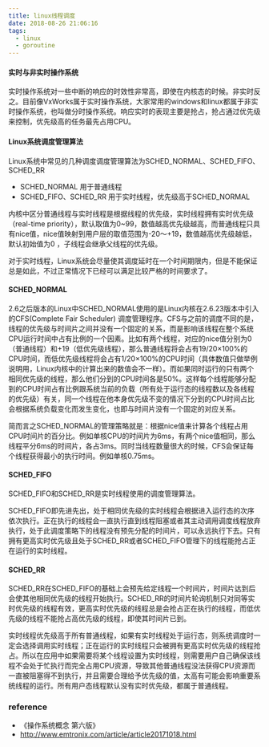 ```yaml
---
title: linux线程调度
date: 2018-08-26 21:06:16
tags:
  - linux
  - goroutine
---
```


#### 实时与非实时操作系统

实时操作系统对一些中断的响应的时效性非常高，即使在内核态的时候。非实时反之。目前像VxWorks属于实时操作系统，大家常用的windows和linux都属于非实时操作系统，也叫做分时操作系统。响应实时的表现主要是抢占，抢占通过优先级来控制，优先级高的任务最先占用CPU。

#### Linux系统调度管理算法

Linux系统中常见的几种调度调度管理算法为SCHED_NORMAL、SCHED_FIFO、SCHED_RR
* SCHED_NORMAL 用于普通线程
* SCHED_FIFO、SCHED_RR 用于实时线程，优先级高于SCHED_NORMAL

内核中区分普通线程与实时线程是根据线程的优先级，实时线程拥有实时优先级（real-time priority），默认取值为0~99，数值越高优先级越高，而普通线程只具有nice值，nice值映射到用户层的取值范围为-20～+19，数值越高优先级越低，默认初始值为0 ，子线程会继承父线程的优先级。

对于实时线程，Linux系统会尽量使其调度延时在一个时间期限内，但是不能保证总是如此，不过正常情况下已经可以满足比较严格的时间要求了。

#### SCHED_NORMAL

2.6之后版本的Linux中SCHED_NORMAL使用的是Linux内核在2.6.23版本中引入的CFS(Complete Fair Scheduler) 调度管理程序。CFS与之前的调度不同的是，线程的优先级与时间片之间并没有一个固定的关系，而是影响该线程在整个系统CPU运行时间中占有比例的一个因素。比如有两个线程，对应的nice值分别为0（普通线程）和+19（低优先级线程），那么普通线程将会占有19/20×100%的CPU时间，而低优先级线程将会占有1/20×100%的CPU时间（具体数值只做举例说明用，Linux内核中的计算出来的数值会不一样）。而如果同时运行的只有两个相同优先级的线程，那么他们分到的CPU时间各是50%。这样每个线程能够分配到的CPU时间占有比例跟系统当前的负载（所有处于运行态的线程数以及各线程的优先级）有关，同一个线程在他本身优先级不变的情况下分到的CPU时间占比会根据系统负载变化而发生变化，也即与时间片没有一个固定的对应关系。

简而言之SCHED_NORMAL的管理策略就是：根据nice值来计算各个线程占用CPU时间片的百分比。例如单核CPU的时间片为6ms，有两个nice值相同，那么线程平分6ms的时间片，各占3ms。同时当线程数量很大的时候，CFS会保证每个线程获得最小的执行时间。例如单核0.75ms。

#### SCHED_FIFO

SCHED_FIFO和SCHED_RR是实时线程使用的调度管理算法。

SCHED_FIFO即先进先出，处于相同优先级的实时线程会根据进入运行态的次序依次执行。正在执行的线程会一直执行直到线程阻塞或者其主动调用调度线程放弃执行，处于此调度策略下的线程没有预先分配的时间片，可以永远执行下去。只有拥有更高实时优先级且处于SCHED_RR或者SCHED_FIFO管理下的线程能抢占正在运行的实时线程。

#### SCHED_RR

SCHED_RR在SCHED_FIFO的基础上会预先给定线程一个时间片，时间片达到后会使其他相同优先级的线程开始执行。SCHED_RR的时间片轮询机制只对同等实时优先级的线程有效，更高实时优先级的线程总是会抢占正在执行的线程，而低优先级的线程不能抢占高优先级的线程，即使其时间片已到。

实时线程优先级高于所有普通线程，如果有实时线程处于运行态，则系统调度时一定会选择调用实时线程；正在运行的实时线程只会被拥有更高实时优先级的线程抢占。所以在应用中如果需要将某个线程设置为实时线程，则需要用户自己确保该线程不会处于忙执行而完全占用CPU资源，导致其他普通线程没法获得CPU资源而一直被阻塞得不到执行，并且需要合理给予优先级的值，太高有可能会影响重要系统线程的运行。所有用户态线程默认没有实时优先级，都属于普通线程。


### reference
* 《操作系统概念 第六版》
* http://www.emtronix.com/article/article20171018.html
